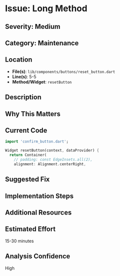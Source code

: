 # Issue: Long Method

## Severity: Medium

## Category: Maintenance

## Location
- **File(s)**: `lib/components/buttons/reset_button.dart`
- **Line(s)**: 5-5
- **Method/Widget**: `resetButton`

## Description


## Why This Matters


## Current Code
```dart
import 'confirm_button.dart';

Widget resetButton(context, dataProvider) { 
  return Container(
    // padding: const EdgeInsets.all(2),
    alignment: Alignment.centerRight,
```

## Suggested Fix


## Implementation Steps


## Additional Resources


## Estimated Effort
15-30 minutes

## Analysis Confidence
High
